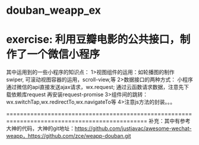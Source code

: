 # douban_weapp_ex
exercise: 利用豆瓣电影的公共接口，制作了一个微信小程序
==============================================================================================

其中运用到的一些小程序的知识点：
1>视图组件的运用：如轮播图的制作 swiper, 可滚动视图容器的运用，scroll-view,等
2>数据接口的两种方式：
   小程序通过微信的api直接发送ajax请求，wx.request;
   通过云函数请求数据，注意先下载依赖库request 再安装request-promise
3>组件间的跳转：wx.switchTap,wx.redirectTo,wx.navigateTo等
4>注意js方法的封装。。。


===============================================================================================
补充：其中有参考大神的代码，大神的git地址：https://github.com/justjavac/awesome-wechat-weapp，https://github.com/zce/weapp-douban.git
